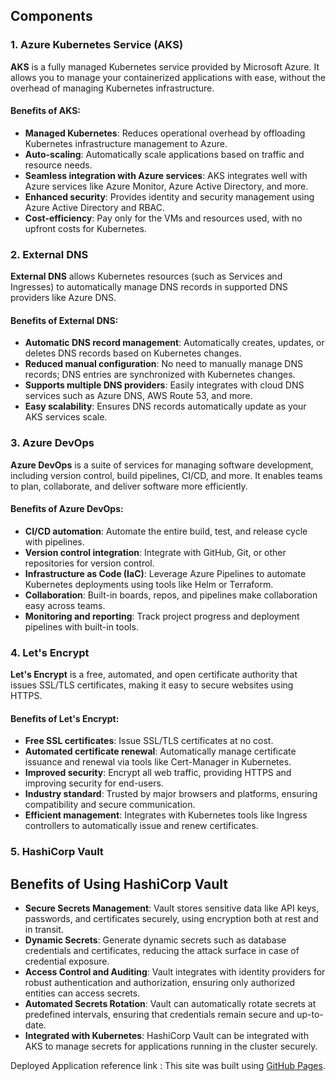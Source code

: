 
## Components

### 1. **Azure Kubernetes Service (AKS)**
**AKS** is a fully managed Kubernetes service provided by Microsoft Azure. It allows you to manage your containerized applications with ease, without the overhead of managing Kubernetes infrastructure.

#### Benefits of AKS:
- **Managed Kubernetes**: Reduces operational overhead by offloading Kubernetes infrastructure management to Azure.
- **Auto-scaling**: Automatically scale applications based on traffic and resource needs.
- **Seamless integration with Azure services**: AKS integrates well with Azure services like Azure Monitor, Azure Active Directory, and more.
- **Enhanced security**: Provides identity and security management using Azure Active Directory and RBAC.
- **Cost-efficiency**: Pay only for the VMs and resources used, with no upfront costs for Kubernetes.

### 2. **External DNS**
**External DNS** allows Kubernetes resources (such as Services and Ingresses) to automatically manage DNS records in supported DNS providers like Azure DNS.

#### Benefits of External DNS:
- **Automatic DNS record management**: Automatically creates, updates, or deletes DNS records based on Kubernetes changes.
- **Reduced manual configuration**: No need to manually manage DNS records; DNS entries are synchronized with Kubernetes changes.
- **Supports multiple DNS providers**: Easily integrates with cloud DNS services such as Azure DNS, AWS Route 53, and more.
- **Easy scalability**: Ensures DNS records automatically update as your AKS services scale.

### 3. **Azure DevOps**
**Azure DevOps** is a suite of services for managing software development, including version control, build pipelines, CI/CD, and more. It enables teams to plan, collaborate, and deliver software more efficiently.

#### Benefits of Azure DevOps:
- **CI/CD automation**: Automate the entire build, test, and release cycle with pipelines.
- **Version control integration**: Integrate with GitHub, Git, or other repositories for version control.
- **Infrastructure as Code (IaC)**: Leverage Azure Pipelines to automate Kubernetes deployments using tools like Helm or Terraform.
- **Collaboration**: Built-in boards, repos, and pipelines make collaboration easy across teams.
- **Monitoring and reporting**: Track project progress and deployment pipelines with built-in tools.

### 4. **Let's Encrypt**
**Let's Encrypt** is a free, automated, and open certificate authority that issues SSL/TLS certificates, making it easy to secure websites using HTTPS.

#### Benefits of Let's Encrypt:
- **Free SSL certificates**: Issue SSL/TLS certificates at no cost.
- **Automated certificate renewal**: Automatically manage certificate issuance and renewal via tools like Cert-Manager in Kubernetes.
- **Improved security**: Encrypt all web traffic, providing HTTPS and improving security for end-users.
- **Industry standard**: Trusted by major browsers and platforms, ensuring compatibility and secure communication.
- **Efficient management**: Integrates with Kubernetes tools like Ingress controllers to automatically issue and renew certificates.

### 5. **HashiCorp Vault**

## Benefits of Using HashiCorp Vault
- **Secure Secrets Management**: Vault stores sensitive data like API keys, passwords, and certificates securely, using encryption both at rest and in transit.
- **Dynamic Secrets**: Generate dynamic secrets such as database credentials and certificates, reducing the attack surface in case of credential exposure.
- **Access Control and Auditing**: Vault integrates with identity providers for robust authentication and authorization, ensuring only authorized entities can access secrets.
- **Automated Secrets Rotation**: Vault can automatically rotate secrets at predefined intervals, ensuring that credentials remain secure and up-to-date.
- **Integrated with Kubernetes**: HashiCorp Vault can be integrated with AKS to manage secrets for applications running in the cluster securely.

Deployed Application reference link : This site was built using [GitHub Pages](https://github.com/suryaiim/stacksimplfy).
